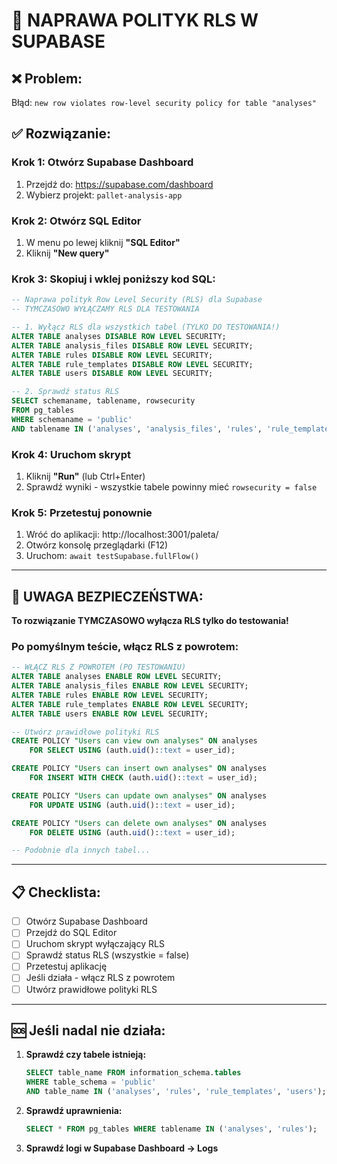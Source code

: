 # 🔧 NAPRAWA POLITYK RLS W SUPABASE

## ❌ Problem:
Błąd: `new row violates row-level security policy for table "analyses"`

## ✅ Rozwiązanie:

### **Krok 1:** Otwórz Supabase Dashboard
1. Przejdź do: https://supabase.com/dashboard
2. Wybierz projekt: `pallet-analysis-app`

### **Krok 2:** Otwórz SQL Editor
1. W menu po lewej kliknij **"SQL Editor"**
2. Kliknij **"New query"**

### **Krok 3:** Skopiuj i wklej poniższy kod SQL:

```sql
-- Naprawa polityk Row Level Security (RLS) dla Supabase
-- TYMCZASOWO WYŁĄCZAMY RLS DLA TESTOWANIA

-- 1. Wyłącz RLS dla wszystkich tabel (TYLKO DO TESTOWANIA!)
ALTER TABLE analyses DISABLE ROW LEVEL SECURITY;
ALTER TABLE analysis_files DISABLE ROW LEVEL SECURITY;
ALTER TABLE rules DISABLE ROW LEVEL SECURITY;
ALTER TABLE rule_templates DISABLE ROW LEVEL SECURITY;
ALTER TABLE users DISABLE ROW LEVEL SECURITY;

-- 2. Sprawdź status RLS
SELECT schemaname, tablename, rowsecurity 
FROM pg_tables 
WHERE schemaname = 'public' 
AND tablename IN ('analyses', 'analysis_files', 'rules', 'rule_templates', 'users');
```

### **Krok 4:** Uruchom skrypt
1. Kliknij **"Run"** (lub Ctrl+Enter)
2. Sprawdź wyniki - wszystkie tabele powinny mieć `rowsecurity = false`

### **Krok 5:** Przetestuj ponownie
1. Wróć do aplikacji: http://localhost:3001/paleta/
2. Otwórz konsolę przeglądarki (F12)
3. Uruchom: `await testSupabase.fullFlow()`

---

## 🚨 UWAGA BEZPIECZEŃSTWA:

**To rozwiązanie TYMCZASOWO wyłącza RLS tylko do testowania!**

### Po pomyślnym teście, włącz RLS z powrotem:

```sql
-- WŁĄCZ RLS Z POWROTEM (PO TESTOWANIU)
ALTER TABLE analyses ENABLE ROW LEVEL SECURITY;
ALTER TABLE analysis_files ENABLE ROW LEVEL SECURITY;
ALTER TABLE rules ENABLE ROW LEVEL SECURITY;
ALTER TABLE rule_templates ENABLE ROW LEVEL SECURITY;
ALTER TABLE users ENABLE ROW LEVEL SECURITY;

-- Utwórz prawidłowe polityki RLS
CREATE POLICY "Users can view own analyses" ON analyses
    FOR SELECT USING (auth.uid()::text = user_id);

CREATE POLICY "Users can insert own analyses" ON analyses
    FOR INSERT WITH CHECK (auth.uid()::text = user_id);

CREATE POLICY "Users can update own analyses" ON analyses
    FOR UPDATE USING (auth.uid()::text = user_id);

CREATE POLICY "Users can delete own analyses" ON analyses
    FOR DELETE USING (auth.uid()::text = user_id);

-- Podobnie dla innych tabel...
```

---

## 📋 Checklista:

- [ ] Otwórz Supabase Dashboard
- [ ] Przejdź do SQL Editor
- [ ] Uruchom skrypt wyłączający RLS
- [ ] Sprawdź status RLS (wszystkie = false)
- [ ] Przetestuj aplikację
- [ ] Jeśli działa - włącz RLS z powrotem
- [ ] Utwórz prawidłowe polityki RLS

---

## 🆘 Jeśli nadal nie działa:

1. **Sprawdź czy tabele istnieją:**
   ```sql
   SELECT table_name FROM information_schema.tables 
   WHERE table_schema = 'public' 
   AND table_name IN ('analyses', 'rules', 'rule_templates', 'users');
   ```

2. **Sprawdź uprawnienia:**
   ```sql
   SELECT * FROM pg_tables WHERE tablename IN ('analyses', 'rules');
   ```

3. **Sprawdź logi w Supabase Dashboard → Logs**

